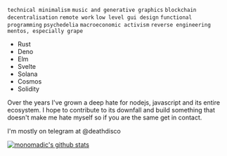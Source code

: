 `technical minimalism` `music and generative graphics` `blockchain` `decentralisation` `remote work` `low level gui design` `functional programming` `psychedelia` `macroeconomic activism` `reverse engineering` `mentos, especially grape`

- Rust
- Deno
- Elm
- Svelte
- Solana
- Cosmos
- Solidity

Over the years I've grown a deep hate for nodejs, javascript and its entire ecosystem. I hope to contribute to its downfall and build something that doesn't make me hate myself so if you are the same get in contact.

I'm mostly on telegram at @deathdisco

[![monomadic's github stats](https://github-readme-stats.vercel.app/api?username=monomadic&theme=graywhite)](https://github.com/anuraghazra/github-readme-stats)


